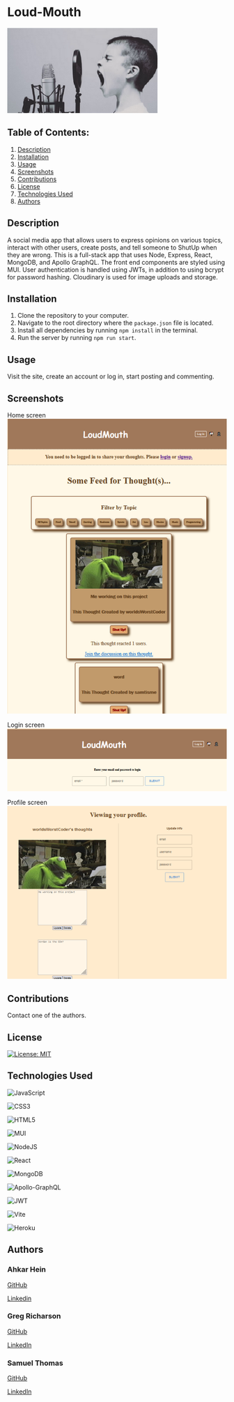 
# Loud-Mouth
![screenshot](/client/public/images/loudmouth.png)
## Table of Contents:
1. [Description](#description)
2. [Installation](#installation)
3. [Usage](#usage)
4. [Screenshots](#screenshots)
5. [Contributions](#contributions)
6. [License](#license)
7. [Technologies Used](#technology)
8. [Authors](#authors)
  
  
## Description
A social media app that allows users to express opinions on various topics, interact with other users, create posts, and tell someone to ShutUp when they are wrong. This is a full-stack app that uses Node, Express, React, MongoDB, and Apollo GraphQL. The front end components are styled using MUI. User authentication is handled using JWTs, in addition to using bcrypt for password hashing. Cloudinary is used for image uploads and storage.

## Installation
1. Clone the repository to your computer.
2. Navigate to the root directory where the `package.json` file is located.
2. Install all dependencies by running `npm install` in the terminal.
3. Run the server by running `npm run start`.

## Usage
Visit the site, create an account or log in, start posting and commenting. 

## Screenshots
Home screen
![homescreen](/client/public/images/homescreen.png)

Login screen
![login](/client/public/images/login.png)

Profile screen
![profile](/client/public/images/profile.png)
## Contributions
Contact one of the authors.



## License
 [![License: MIT](https://img.shields.io/badge/License-MIT-yellow.svg)](https://opensource.org/licenses/MIT)

## Technologies Used
![JavaScript](https://img.shields.io/badge/javascript-%23323330.svg?style=for-the-badge&logo=javascript&logoColor=%23F7DF1E)

![CSS3](https://img.shields.io/badge/css3-%231572B6.svg?style=for-the-badge&logo=css3&logoColor=white)

![HTML5](https://img.shields.io/badge/html5-%23E34F26.svg?style=for-the-badge&logo=html5&logoColor=white)

![MUI](https://img.shields.io/badge/MUI-%230081CB.svg?style=for-the-badge&logo=mui&logoColor=white)

![NodeJS](https://img.shields.io/badge/node.js-6DA55F?style=for-the-badge&logo=node.js&logoColor=white)

![React](https://img.shields.io/badge/react-20232A?style=for-the-badge&logo=react&logoColor=61DAFB)

![MongoDB](https://img.shields.io/badge/MongoDB-%234ea94b.svg?style=for-the-badge&logo=mongodb&logoColor=white)

![Apollo-GraphQL](https://img.shields.io/badge/-ApolloGraphQL-311C87?style=for-the-badge&logo=apollo-graphql)

![JWT](https://img.shields.io/badge/JWT-black?style=for-the-badge&logo=JSON%20web%20tokens)

![Vite](https://img.shields.io/badge/vite-%23646CFF.svg?style=for-the-badge&logo=vite&logoColor=white)

![Heroku](https://img.shields.io/badge/heroku-%23430098.svg?style=for-the-badge&logo=heroku&logoColor=white)

## Authors
### Ahkar Hein

[GitHub](https://github.com/ahkar-hein)

[Linkedin](https://www.linkedin.com/in/ahkar-hein-9b4065100/)


### Greg Richarson

[GitHub](https://github.com/gsr142)

[LinkedIn](https://www.linkedin.com/in/gregory-richardson-7bb3a1280/)

### Samuel Thomas

[GitHub](https://github.com/figuri)

[LinkedIn](https://www.linkedin.com/in/samuel-thomas-b82614183/)
